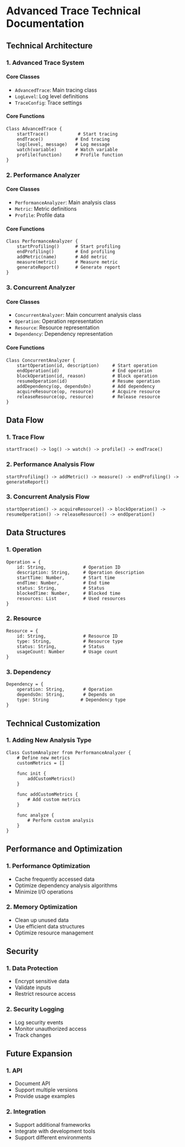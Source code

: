 # Advanced Trace Technical Documentation

## Technical Architecture

### 1. Advanced Trace System

#### Core Classes
- `AdvancedTrace`: Main tracing class
- `LogLevel`: Log level definitions
- `TraceConfig`: Trace settings

#### Core Functions
```ring
Class AdvancedTrace {
    startTrace()           # Start tracing
    endTrace()            # End tracing
    log(level, message)   # Log message
    watch(variable)       # Watch variable
    profile(function)     # Profile function
}
```

### 2. Performance Analyzer

#### Core Classes
- `PerformanceAnalyzer`: Main analysis class
- `Metric`: Metric definitions
- `Profile`: Profile data

#### Core Functions
```ring
Class PerformanceAnalyzer {
    startProfiling()      # Start profiling
    endProfiling()        # End profiling
    addMetric(name)       # Add metric
    measure(metric)       # Measure metric
    generateReport()      # Generate report
}
```

### 3. Concurrent Analyzer

#### Core Classes
- `ConcurrentAnalyzer`: Main concurrent analysis class
- `Operation`: Operation representation
- `Resource`: Resource representation
- `Dependency`: Dependency representation

#### Core Functions
```ring
Class ConcurrentAnalyzer {
    startOperation(id, description)     # Start operation
    endOperation(id)                    # End operation
    blockOperation(id, reason)          # Block operation
    resumeOperation(id)                 # Resume operation
    addDependency(op, dependsOn)        # Add dependency
    acquireResource(op, resource)       # Acquire resource
    releaseResource(op, resource)       # Release resource
}
```

## Data Flow

### 1. Trace Flow
```
startTrace() -> log() -> watch() -> profile() -> endTrace()
```

### 2. Performance Analysis Flow
```
startProfiling() -> addMetric() -> measure() -> endProfiling() -> generateReport()
```

### 3. Concurrent Analysis Flow
```
startOperation() -> acquireResource() -> blockOperation() -> resumeOperation() -> releaseResource() -> endOperation()
```


## Data Structures

### 1. Operation
```ring
Operation = {
    id: String,              # Operation ID
    description: String,     # Operation description
    startTime: Number,       # Start time
    endTime: Number,         # End time
    status: String,          # Status
    blockedTime: Number,     # Blocked time
    resources: List          # Used resources
}
```

### 2. Resource
```ring
Resource = {
    id: String,              # Resource ID
    type: String,            # Resource type
    status: String,          # Status
    usageCount: Number       # Usage count
}
```

### 3. Dependency
```ring
Dependency = {
    operation: String,       # Operation
    dependsOn: String,       # Depends on
    type: String            # Dependency type
}
```

## Technical Customization

### 1. Adding New Analysis Type
```ring
Class CustomAnalyzer from PerformanceAnalyzer {
    # Define new metrics
    customMetrics = []
    
    func init {
        addCustomMetrics()
    }
    
    func addCustomMetrics {
        # Add custom metrics
    }
    
    func analyze {
        # Perform custom analysis
    }
}
```



## Performance and Optimization

### 1. Performance Optimization
- Cache frequently accessed data
- Optimize dependency analysis algorithms
- Minimize I/O operations

### 2. Memory Optimization
- Clean up unused data
- Use efficient data structures
- Optimize resource management

## Security

### 1. Data Protection
- Encrypt sensitive data
- Validate inputs
- Restrict resource access

### 2. Security Logging
- Log security events
- Monitor unauthorized access
- Track changes

## Future Expansion

### 1. API
- Document API
- Support multiple versions
- Provide usage examples

### 2. Integration
- Support additional frameworks
- Integrate with development tools
- Support different environments
